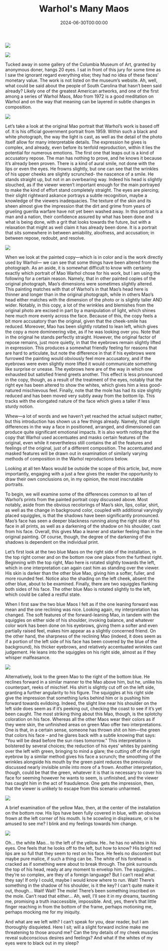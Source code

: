 ﻿---
draft: false
title: "Warhol's Many Maos"
date: 2024-06-30T00:00:00
---

![](manymaos.jpg) 

![](ra.jpg)



Tucked away in some gallery of the Columbia Museum of Art, granted by anonymous doner, hangs 20 eyes. I sat in front of this jury for some time as I saw the ignorant regard everything else; they had no idea of these faces’ monetary value. The work is not listed on the museum’s website. Ah, well, what could be said about the people of South Carolina that hasn’t been said already? Likely one of the greatest American artworks, and one of the first among a series of Warhol Maos,  _Mao_ from 1972 is a good meditation on Warhol and on the way that meaning can be layered in subtle changes in composition.


![](Mao_Zedong_in_1959_(cropped).jpg)

Let’s take a look at the original Mao portrait that Warhol’s work is based off of. It is his official government portrait from 1959.  Within such a black and white photograph, the way the light is cast, as well as the detail of the photo itself allow for many interpretable details. The expression he gives is complex, and already, even before its tenfold reproduction, within it lies the potential for numerous emotions. The first one that leaps out is a kind of accusatory repose. The man has nothing to prove, and he knows it because it’s already been proven. There is a kind of aural smile, not done with the lips or even the eyes. He frowns slightly, but one can see that the wrinkles of his upper cheeks are slightly scrunched- the nascence of a smile. He stands straight up, but not in an overbearing way. Indeed his head is slightly slouched, as if the viewer weren’t important enough for the main portrayed to make the kind of effort stand completely straight. The eyes are piercing; their slight rightward askance portrays a subtle recognition, maybe a knowledge of the viewers inadequacies. The texture of the skin and its sheen almost give the impression that the dirt and grime from years of grueling guerilla warfare have not yet been washed away. In this portrait is a man and a nation, their confidence assured by what has been done and what is being done, with a grit that looks towards the future, but with a relaxation that might as well claim it has already been done. It is a portrait that sits somewhere in between amiability, aloofness, and accusation; in between repose, redoubt, and resolve.


![](gettyimages-527191268-copy.jpg)

When we look at the painted copy—which is in color and is the work directly used by Warhol— we can see that some things have been altered from the photograph. As an aside, it is somewhat difficult to know with certainty exactly which portrait of Mao Warhol chose for his work, but I am using the following for a certain reason. Namely, that in other painted copies of the original photograph, Mao’s dimensions were sometimes slightly altered. This painting matches with that of Warhol’s in that Mao’s head here is thinner and longer than in the original photograph, while in others Mao’s head either matches with the dimension of the photo or is slightly taller AND wider. Notably, in this copy, a lot of the wrinkles and blemishes from the original photo are excised in part by a manipulation of light, which shines here much more evenly across the face. Because of this, the copy feels a bit more accusatory than the original, given that the cheek-smile has reduced. Moreover, Mao has been slightly rotated to lean left, which gives the copy a more domineering vibe, as if he was looking over you. Note that in the original he stands perfectly straight. However, the original factor of repose remains, just more quietly, in that the eyebrows remain slightly lifted in expression. This produces a somewhat friendly feeling for reasons that are hard to articulate, but note the difference in that if his eyebrows were furrowed the painting would obviously feel more accusatory, and if the eyebrows were even slightly more lifted it would communicate something like surprise or unease. The eyebrows here are of the way in which one exhausted but satisfied friend greets another. This effect is less pronounced in the copy, though, as a result of the treatment of the eyes, notably that the right eye has been altered to show the whites, which gives him a less good-natured mischievous feel. Finally, note that the mole has had its size slightly reduced and has been moved very subtly away from the bottom lip. This tracks with the elongated nature of the face which gives a taller if less sturdy notion.


Whew—a lot of words and we haven’t yet reached the actual subject matter, but this introduction has shown us a few things already. Namely, that slight differences in the way a face in positioned, arranged, and dimensioned can produce quite significant emotional impacts. It is also worth noting that the copy that Warhol used accentuates and masks certain features of the original, even while it  nevertheless still contains the all the features and feelings of the original, just of a different composition. The accentuated and masked features will be drawn out in examination of similarly varying methods of composition in the Warhol reproductions below.

Looking at all ten Maos would be outside the scope of this article, but, more importantly, engaging with a just a few gives the reader the opportunity to draw their own conclusions on, in my opinion, the most inscrutable portraits.

To begin, we will examine some of the differences common to all ten of Warhol’s prints from the painted portrait copy discussed above. Most notably, aside from the obvious recolorings of Mao’s skin, lips, collar, shirt, as well as the change in background color, coupled with additional varyingly placed squiggles, is that the shadows have been significantly pronounced. Mao’s face has seen a deeper blackness running along the right side of his face in all prints, as well as a darkening of the shadow on his shoulder, cast from his face. Overall, this gives Mao a leaner and starker feeling than in the original painting. Of course, though, the degree of the darkening of the shadows is dependent on the individual print.

Let’s first look at the two blue Maos on the right side of the installation, in the top right corner and on the bottom row one place from the furthest right. Beginning with the top right, Mao here is rotated slightly towards the left, which in one interpretation can again cast him as standing over the viewer. His skin is darker than the other blue Mao, giving him a softer, fuller, and more rounded feel. Notice also the shading on the left cheek, absent the other blue, about to be examined. Finally, there are two squiggles flanking both sides of his face. The other blue Mao is rotated slightly to the left, which could be called a restful state.

When I first saw the two blue Maos I felt as if the one leaning forward was mean and the one reclining was nice. Looking again, my interpretation has changed. The soft features of the forward-leaning Mao, in tandem with the squiggles on either side of his shoulder, invoking balance, and whatever color work has been done on his eyebrows, giving them a softer and even partially raised feel, makes him appear as a slightly concerned friend. On the other hand, the sharpness of the reclining Mao (indeed, it does seem as if a portion of the left side of his face has been covered by the blue of the background), his thicker eyebrows, and relatively accentuated wrinkles cast judgement. He leans into the squiggles on his right side, almost as if they whisper malfeasance.

![](IMG_9062.jpg)

Alternatively, look to the green Mao to the right of the bottom blue. He reclines forward in a similar manner to the Mao above him, but he, unlike his counterpart, reeks of mischief. His shirt is slightly cut off on the left side, granting a further angularity to his figure. The squiggles at his right side give the impression that something lurks behind him or is pushing him forward towards evildoing. Indeed, the slight line near his shoulder on the left side does seem as if it’s peeking out, checking the coast to see if it’s yet been caught. The most striking thing about this Mao, though, is the splotchy coloration on his face. Whereas all the other Maos wear their colors as if they were skin, the unfinished areas on green Mao offer two interpretations. One is that, in a certain sense, someone has thrown shit on him—the green that colors his face – and he glares back with a subtle knowing that says: “You will be dead before the sun rises tomorrow.” This interpretation is bolstered by several choices; the reduction of his eyes’ whites by painting over the left with green, bringing to mind a glare; the cutting off of the right eyebrow by a similar method gives his face a scrunch; the smoothing of the wrinkles alongside his mouth by the green paint reduces the previously discussed nearly invisible smile into more of a frown. Another interpretation, though, could be that the green, whatever it is that is necessary to cover his face for seeming however he wants to seem, is unfinished, and the viewer has caught him in the act of fraudulence. One gets the impression, then, that the viewer is unlikely to escape from this scenario unharmed.

![](IMG_9061.jpg)

A brief examination of the yellow Mao, then, at the center of the installation on the bottom row. His lips have been fully covered in blue, with an obvious frown at the left corner of his mouth. Is he scowling in displeasure, or is he amused to see me? I blink and my feelings towards him change.

![](IMG_9059.jpg)

Oh… the white Mao… to the left of the yellow. He.. he has no whites in his eyes. One feels that he looks off to the left, but how to know? His bright red lips are so full that they seem to rest on his face. He feels no discontent but maybe pure malice, if such a thing can be. The white of his forehead is cracked as if something were about to break through. The pink surrounds the top of his head, ready at any moment to envelop him. The squiggles… they’re so complex, are they of a foreign language? But I can’t read what they say! If only I could, maybe I would know where to run. Wait! There’s something in the shadow of his shoulder, is it the key? I can’t quite make it out, though… Wait! Wait! The mole! There’s been something inscribed on the mole. Can’t read that either… Ah, well, I’ll see it in my dreams, taunting me, promising a truth inaccessible, impossible. And, yes, there’s that little finger reaching in from the bottom of the frame, perhaps motioning me, perhaps mocking me for my iniquity.

And what are we left with? I can’t speak for you, dear reader, but I am thoroughly disquieted. Here I sit; will a slight forward incline make me threatening to those around me? Can the tiny details of my cheek muscles reveal subconscious desires and feelings? And what if the whites of my eyes were to black out in my sleep?
